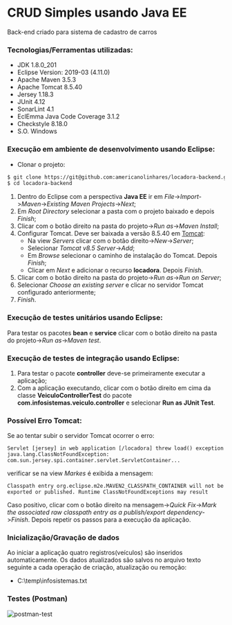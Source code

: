 # CRUD Simples usando Java EE
Back-end criado para sistema de cadastro de carros

### Tecnologias/Ferramentas utilizadas:

* JDK 1.8.0_201
* Eclipse Version: 2019-03 (4.11.0)
* Apache Maven 3.5.3
* Apache Tomcat 8.5.40
* Jersey 1.18.3
* JUnit 4.12
* SonarLint 4.1
* EclEmma Java Code Coverage 3.1.2
* Checkstyle 8.18.0
* S.O. Windows

### Execução em ambiente de desenvolvimento usando Eclipse:

* Clonar o projeto:

```sh
$ git clone https://git@github.com:americanolinhares/locadora-backend.git
$ cd locadora-backend
```

1. Dentro do Eclipse com a perspectiva **Java EE** ir em *File*->*Import*->*Maven*->*Existing Maven Projects*->*Next*;
2. Em *Root Directory* selecionar a pasta com o projeto baixado e depois *Finish*;
3. Clicar com o botão direito na pasta do projeto->*Run as*->*Maven Install*;
4. Configurar Tomcat. Deve ser baixada a versão 8.5.40 em [Tomcat](https://tomcat.apache.org/download-80.cgi):
    - Na view *Servers* clicar com o botão direito->*New*->*Server*;
    - Selecionar *Tomcat v8.5 Server*->*Add*;
    - Em *Browse* selecionar o caminho de instalação do Tomcat. Depois *Finish*;
    - Clicar em *Next* e adicionar o recurso **locadora**. Depois *Finish*.
5. Clicar com o botão direito na pasta do projeto->*Run as*->*Run on Server*;
6. Selecionar *Choose an existing server* e clicar no servidor Tomcat configurado anteriormente;
7. *Finish*.

### Execução de testes unitários usando Eclipse:

Para testar os pacotes **bean** e **service** clicar com o botão direito na pasta do projeto->*Run as*->*Maven test*.

### Execução de testes de integração usando Eclipse:

1. Para testar o pacote **controller** deve-se primeiramente executar a aplicação;
2. Com a aplicação executando, clicar com o botão direito em cima da classe **VeiculoControllerTest** do pacote **com.infosistemas.veiculo.controller** e selecionar **Run as JUnit Test**.

### Possível Erro Tomcat:
Se ao tentar subir o servidor Tomcat ocorrer o erro:

```
Servlet [jersey] in web application [/locadora] threw load() exception java.lang.ClassNotFoundException: com.sun.jersey.spi.container.servlet.ServletContainer...
```
 verificar se na view *Markes* é exibida a mensagem:

 ```
Classpath entry org.eclipse.m2e.MAVEN2_CLASSPATH_CONTAINER will not be exported or published. Runtime ClassNotFoundExceptions may result
 ```
Caso positivo, clicar com o botão direito na mensagem->*Quick Fix*->*Mark the associated raw classpath entry as a publish/export dependency*->*Finish*. Depois repetir os passos para a execução da aplicação.

### Inicialização/Gravação de dados
Ao iniciar a aplicação quatro registros(veículos) são inseridos automaticamente.
Os dados atualizados são salvos no arquivo texto seguinte a cada operação de criação, atualização ou remoção:

* C:\temp\infosistemas.txt



### Testes (Postman)
![postman-test](https://i.ibb.co/z6RpqbC/backend.png)
